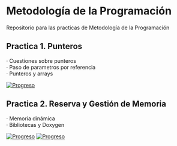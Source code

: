# Metodología de la Programación

Repositorio para las practicas de Metodología de la Programación

## Practica 1. Punteros

  · Cuestiones sobre punteros  
  · Paso de parametros por referencia  
  · Punteros y arrays  

[![Progreso](https://img.shields.io/badge/Ejercicios-1--12-brightgreen.svg)]()


## Practica 2. Reserva y Gestión de Memoria  

  · Memoria dinámica  
  · Bibliotecas y Doxygen 
  
[![Progreso](https://img.shields.io/badge/Ejercicios-1-brightgreen.svg)]() 
[![Progreso](https://img.shields.io/badge/Ejercicios-2--7-red.svg)]()

